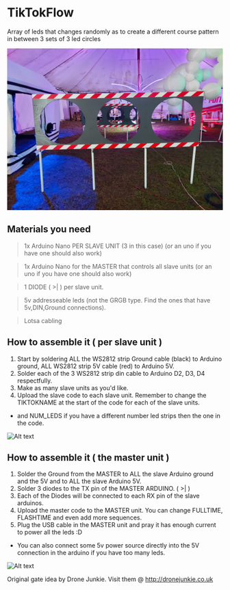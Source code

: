 # TikTokFlow
Array of leds that changes randomly as to create a different course pattern in between 3 sets of 3 led circles

![Alt text](248640171_10159488980759481_7952433724348510257_n.jpg?raw=true "Tik Tok Flow")


## Materials you need

> 1x Arduino Nano PER SLAVE UNIT (3 in this case) (or an uno if you have one should also work)

> 1x Arduino Nano for the MASTER that controls all slave units (or an uno if you have one should also work)

> 1 DIODE (  >|  ) per slave unit.   

> 5v addresseable leds (not the GRGB type. Find the ones that have 5v,DIN,Ground connections).



> Lotsa cabling



## How to assemble it ( per slave unit )

1. Start by soldering ALL the WS2812 strip Ground cable (black) to Arduino ground, ALL WS2812 strip 5V cable (red) to Arduino 5V.
2. Solder each of the 3 WS2812 strip din cable to Arduino D2, D3, D4 respectfully.
3. Make as many slave units as you'd like.
4. Upload the slave code to each slave unit. Remember to change the TIKTOKNAME at the start of the code for each of the slave units.
  - and NUM_LEDS if you have a different number led strips then the one in the code.

![Alt text](leds.jpg?raw=true "Tik Tok Flow")


## How to assemble it ( the master unit )

1. Solder the Ground from the MASTER to ALL the slave Arduino ground and the 5V and to ALL the slave Arduino 5V.
2. Solder 3 diodes to the TX pin of the MASTER ARDUINO. (  >|  )
3. Each of the Diodes will be connected to each RX pin of the slave arduinos.
4. Upload the master code to the MASTER unit. You can change FULLTIME, FLASHTIME and even add more sequences.
5. Plug the USB cable in the MASTER unit and pray it has enough current to power all the leds :D
  - You can also connect some 5v power source directly into the 5V connection in the arduino if you have too many leds.

![Alt text](leds2.jpg?raw=true "Tik Tok Flow")



Original gate idea by Drone Junkie.
Visit them @ http://dronejunkie.co.uk
